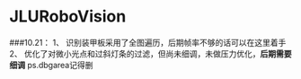 # JLURoboVision

###10.21：
1、 识别装甲板采用了全图遍历，后期帧率不够的话可以在这里着手
2、 优化了对微小光点和过斜灯条的过滤，但尚未细调，未做压力优化，**后期需要细调**
  ps.dbgarea记得删

